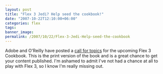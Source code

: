 ```yaml
---
layout: post
title: "Flex 3 Jedi? Help seed the cookbook!"
date: "2007-10-22T12:10:00+06:00"
categories: flex 
tags: 
banner_image: 
permalink: /2007/10/22/Flex-3-Jedi-Help-seed-the-cookbook
---
```


Adobe and O'Reilly have posted a <a href="http://weblogs.macromedia.com/flexteam/archives/2007/10/call_for_topics.cfm">call for topics</a> for the upcoming Flex 3 Cookbook. This is the print version of the book and is a great chance to get your content published. I'm ashamed to admit I've not had a chance at all to play with Flex 3, so I know I'm really missing out.